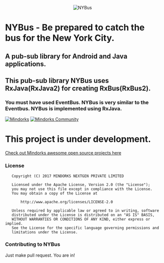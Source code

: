 <p align="center">
<img alt="NYBus" src=https://raw.githubusercontent.com/MindorksOpenSource/NYBus/master/assets/nybus.png />
</p>

# NYBus - Be prepared to catch the bus for the New York City.

## A pub-sub library for Android and Java applications.

## This pub-sub library NYBus uses RxJava(RxJava2) for creating RxBus(RxBus2).

### You must have used EventBus. NYBus is very similar to the Eventbus. NYBus is implemented using RxJava.

[![Mindorks](https://img.shields.io/badge/mindorks-opensource-blue.svg)](https://mindorks.com/open-source-projects)
[![Mindorks Community](https://img.shields.io/badge/join-community-blue.svg)](https://mindorks.com/join-community)

# This project is under development.

[Check out Mindorks awesome open source projects here](https://mindorks.com/open-source-projects)

### License
```
   Copyright (C) 2017 MINDORKS NEXTGEN PRIVATE LIMITED

   Licensed under the Apache License, Version 2.0 (the "License");
   you may not use this file except in compliance with the License.
   You may obtain a copy of the License at

       http://www.apache.org/licenses/LICENSE-2.0

   Unless required by applicable law or agreed to in writing, software
   distributed under the License is distributed on an "AS IS" BASIS,
   WITHOUT WARRANTIES OR CONDITIONS OF ANY KIND, either express or implied.
   See the License for the specific language governing permissions and
   limitations under the License.
```

### Contributing to NYBus
Just make pull request. You are in!
